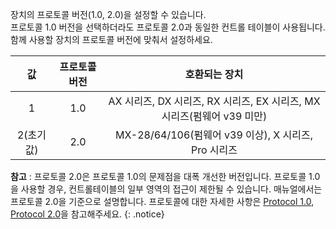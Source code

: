 
장치의 프로토콜 버전(1.0, 2.0)을 설정할 수 있습니다.  
프로토콜 1.0 버전을 선택하더라도 프로토콜 2.0과 동일한 컨트롤 테이블이 사용됩니다.  
함께 사용할 장치의 프로토콜 버전에 맞춰서 설정하세요.

|    값     | 프로토콜 버전 |                             호환되는 장치                              |
|:---------:|:-------------:|:----------------------------------------------------------------------:|
|     1     |      1.0      | AX 시리즈, DX 시리즈, RX 시리즈, EX 시리즈, MX 시리즈(펌웨어 v39 미만) |
| 2(초기값) |      2.0      |          MX-28/64/106(펌웨어 v39 이상), X 시리즈, Pro 시리즈           |

**참고** : 프로토콜 2.0은 프로토콜 1.0의 문제점을 대폭 개선한 버전입니다. 프로토콜 1.0을 사용할 경우, 컨트롤테이블의 일부 영역의 접근이 제한될 수 있습니다. 매뉴얼에서는 프로토콜 2.0을 기준으로 설명합니다. 프로토콜에 대한 자세한 사항은 [Protocol 1.0], [Protocol 2.0]을 참고해주세요.
{: .notice}

[Protocol 1.0]: /docs/kr/dxl/protocol1/
[Protocol 2.0]: /docs/kr/dxl/protocol2/
